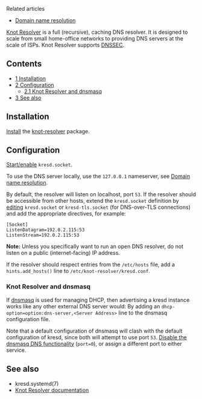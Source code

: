 Related articles

*   [Domain name resolution](/index.php/Domain_name_resolution "Domain name resolution")

[Knot Resolver](https://www.knot-resolver.cz/) is a full (recursive), caching DNS resolver. It is designed to scale from small home-office networks to providing DNS servers at the scale of ISPs. Knot Resolver supports [DNSSEC](/index.php/DNSSEC "DNSSEC").

## Contents

*   [1 Installation](#Installation)
*   [2 Configuration](#Configuration)
    *   [2.1 Knot Resolver and dnsmasq](#Knot_Resolver_and_dnsmasq)
*   [3 See also](#See_also)

## Installation

[Install](/index.php/Install "Install") the [knot-resolver](https://aur.archlinux.org/packages/knot-resolver/) package.

## Configuration

[Start/enable](/index.php/Start/enable "Start/enable") `kresd.socket`.

To use the DNS server locally, use the `127.0.0.1` nameserver, see [Domain name resolution](/index.php/Domain_name_resolution "Domain name resolution").

By default, the resolver will listen on localhost, port `53`. If the resolver should be accessible from other hosts, extend the `kresd.socket` definition by [editing](/index.php/Edit "Edit") `kresd.socket` or `kresd-tls.socket` (for DNS-over-TLS connections) and add the appropriate directives, for example:

```
[Socket]
ListenDatagram=192.0.2.115:53
ListenStream=192.0.2.115:53

```

**Note:** Unless you specifically want to run an open DNS resolver, do not listen on a public (internet-facing) IP address.

If the resolver should respect entries from the `/etc/hosts` file, add a `hints.add_hosts()` line to `/etc/knot-resolver/kresd.conf`.

### Knot Resolver and dnsmasq

If [dnsmasq](/index.php/Dnsmasq "Dnsmasq") is used for managing DHCP, then advertising a kresd instance works like any other external DNS server would: By adding an `dhcp-option=option:dns-server,<Server Address>` line to the dnsmasq configuration file.

Note that a default configuration of dnsmasq will clash with the default configuration of kresd, since both will attempt to use port `53`. [Disable the dnsmasq DNS functionality](/index.php/Dnsmasq#Configuration "Dnsmasq") (`port=0`), or assign a different port to either service.

## See also

*   kresd.systemd(7)
*   [Knot Resolver documentation](https://knot-resolver.readthedocs.io/en/stable/daemon.html)